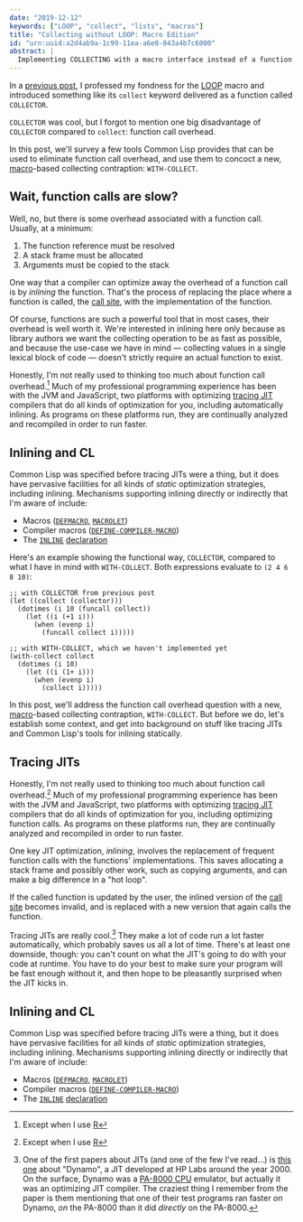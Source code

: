```yaml
---
date: "2019-12-12"
keywords: ["LOOP", "collect", "lists", "macros"]
title: "Collecting without LOOP: Macro Edition"
id: "urn:uuid:a2d4ab9a-1c99-11ea-a6e0-843a4b7c6000"
abstract: |
  Implementing COLLECTING with a macro interface instead of a function.
---
```


In a [previous post](collecting.html), I professed my fondness for the
[LOOP][loop] macro and introduced something like its `collect` keyword
delivered as a function called `COLLECTOR`.

`COLLECTOR` was cool, but I forgot to mention one big disadvantage of
`COLLECTOR` compared to `collect`: function call overhead.

In this post, we'll survey a few tools Common Lisp provides that can
be used to eliminate function call overhead, and use them to concoct a
new, [macro][macro]-based collecting contraption: `WITH-COLLECT`.

## Wait, function calls are slow?

Well, no, but there is some overhead associated with a function
call. Usually, at a minimum:

1. The function reference must be resolved
1. A stack frame must be allocated
1. Arguments must be copied to the stack

One way that a compiler can optimize away the overhead of a function
call is by _inlining_ the function. That's the process of replacing
the place where a function is called, the [call site][call-site], with
the implementation of the function.

Of course, functions are such a powerful tool that in most cases,
their overhead is well worth it. We're interested in inlining here
only because as library authors we want the collecting operation to be
as fast as possible, and because the use-case we have in mind &mdash;
collecting values in a single lexical block of code &mdash; doesn't
strictly require an actual function to exist.

Honestly, I'm not really used to thinking too much about function call
overhead.[^r] Much of my professional programming experience has been
with the JVM and JavaScript, two platforms with optimizing [tracing
JIT][jit] compilers that do all kinds of optimization for you,
including automatically inlining. As programs on these platforms run,
they are continually analyzed and recompiled in order to run faster.


## Inlining and CL

Common Lisp was specified before tracing JITs were a thing, but it
does have pervasive facilities for all kinds of _static_ optimization
strategies, including inlining. Mechanisms supporting inlining
directly or indirectly that I'm aware of include:

* Macros ([`DEFMACRO`][defmacro], [`MACROLET`][macrolet])
* Compiler macros ([`DEFINE-COMPILER-MACRO`][cmacro])
* The [`INLINE`][inline] [declaration][declare]

Here's an example showing the functional way, `COLLECTOR`, compared to
what I have in mind with `WITH-COLLECT`. Both expressions evaluate to
`(2 4 6 8 10)`:

~~~{.lisp}
;; with COLLECTOR from previous post
(let ((collect (collector)))
  (dotimes (i 10 (funcall collect))
    (let ((i (+1 i)))
      (when (evenp i)
        (funcall collect i)))))
      
;; with WITH-COLLECT, which we haven't implemented yet
(with-collect collect
  (dotimes (i 10)
    (let ((i (1+ i)))
      (when (evenp i)
        (collect i)))))
~~~

In this post, we'll address the function call overhead question with a
new, [macro][macro]-based collecting contraption, `WITH-COLLECT`. But
before we do, let's establish some context, and get into background on
stuff like tracing JITs and Common Lisp's tools for inlining
statically.

## Tracing JITs

Honestly, I'm not really used to thinking too much about function call
overhead.[^r] Much of my professional programming experience has been
with the JVM and JavaScript, two platforms with optimizing [tracing
JIT][jit] compilers that do all kinds of optimization for you,
including optimizing function calls. As programs on these platforms
run, they are continually analyzed and recompiled in order to run
faster.

One key JIT optimization, _inlining_, involves the replacement of
frequent function calls with the functions' implementations. This
saves allocating a stack frame and possibly other work, such as
copying arguments, and can make a big difference in a "hot loop".

If the called function is updated by the user, the inlined version of
the [call site][call-site] becomes invalid, and is replaced with a new
version that again calls the function.

Tracing JITs are really cool.[^jit] They make a lot of code run a lot
faster automatically, which probably saves us all a lot of
time. There's at least one downside, though: you can't count on what
the JIT's going to do with your code at runtime. You have to do your
best to make sure your program will be fast enough without it, and
then hope to be pleasantly surprised when the JIT kicks in.

## Inlining and CL

Common Lisp was specified before tracing JITs were a thing, but it
does have pervasive facilities for all kinds of _static_ optimization
strategies, including inlining. Mechanisms supporting inlining
directly or indirectly that I'm aware of include:

* Macros ([`DEFMACRO`][defmacro], [`MACROLET`][macrolet])
* Compiler macros ([`DEFINE-COMPILER-MACRO`][cmacro])
* The [`INLINE`][inline] [declaration][declare]

[loop]: http://www.lispworks.com/documentation/HyperSpec/Body/m_loop.htm
[jit]: https://en.wikipedia.org/wiki/Tracing_just-in-time_compilation
[call-site]: https://en.wikipedia.org/wiki/Call_site
[macro]: http://www.gigamonkeys.com/book/macros-defining-your-own.html
[defmacro]: http://www.lispworks.com/documentation/HyperSpec/Body/m_defmac.htm#defmacro
[macrolet]: http://www.lispworks.com/documentation/HyperSpec/Body/s_flet_.htm
[cmacro]: http://www.lispworks.com/documentation/HyperSpec/Body/m_define.htm
[inline]: http://www.lispworks.com/documentation/HyperSpec/Body/d_inline.htm
[declare]: http://www.lispworks.com/documentation/HyperSpec/Body/s_declar.htm#declare

[^r]: Except when I use [R](http://adv-r.had.co.nz/Performance.html#language-performance)
[^jit]: One of the first papers about JITs (and one of the few I've read...) is [this one](https://people.cs.umass.edu/~emery/classes/cmpsci691s-fall2004/papers/bala00dynamo.pdf) about "Dynamo", a JIT developed at HP Labs around the year 2000. On the surface, Dynamo was a [PA-8000 CPU](https://en.wikipedia.org/wiki/PA-8000) emulator, but actually it was an optimizing JIT compiler. The craziest thing I remember from the paper is them mentioning that one of their test programs ran faster _on_ Dynamo, _on_ the PA-8000 than it did _directly_ on the PA-8000. 
